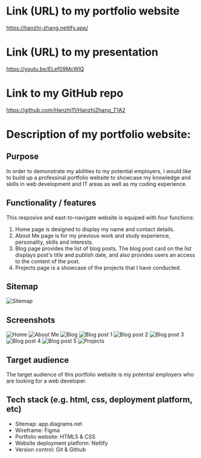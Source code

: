 # Link (URL) to my portfolio website

https://hanzhi-zhang.netlify.app/

# Link (URL) to my presentation

https://youtu.be/ELef09McWlQ

# Link to my GitHub repo

https://github.com/Hanzhi11/HanzhiZhang_T1A2

# Description of my portfolio website:

## Purpose

In order to demonstrate my abilities to my potential employers, I would like to build up a professinal portfolio website to showcase my knowledge and skills in web development and IT areas as well as my coding experience.

## Functionality / features

This resposive and east-to-navigate website is equiped with four functions:

1. Home page is designed to display my name and contact details.
2. About Me page is for my previous work and study experience, personality, skills and interests.
3. Blog page provides the list of blog posts. The blog post card on the list displays post's title and publish date, and also provides users an access to the content of the post.
4. Projects page is a showcase of the projects that I have conducted.
## Sitemap

![Sitemap](docs/Sitemap/Sitemap.png)

## Screenshots

![Home](docs/Screenshots/home/Combined.png)
![About Me](docs/Screenshots/about_me/Combined.png)
![Blog](docs/Screenshots/blog/Combined.png)
![Blog post 1](docs/Screenshots/blog/blog%20post/blog1/Combined.png)
![Blog post 2](docs/Screenshots/blog/blog%20post/blog2/Combined.png)
![Blog post 3](docs/Screenshots/blog/blog%20post/blog3/Combined.png)
![Blog post 4](docs/Screenshots/blog/blog%20post/blog4/Combined.png)
![Blog post 5](docs/Screenshots/blog/blog%20post/blog5/Combined.png)
![Projects](docs/Screenshots/projects/Combined.png)



## Target audience

The target audience of this portfolio website is my potential employers who are looking for a web developer.

## Tech stack (e.g. html, css, deployment platform, etc)

- Sitemap: app.diagrams.net
- Wireframe: Figma
- Portfolio website: HTML5 & CSS
- Website deployment platform: Netlify
- Version control: Git & Github